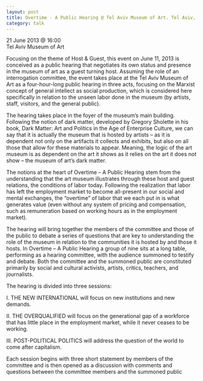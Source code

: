 ```yaml
---
layout: post
title: Overtime - A Public Hearing @ Tel Aviv Museum of Art. Tel Aviv, Israel.
category: talk
---
```


21 June 2013 @ 16:00  
Tel Aviv Museum of Art

Focusing on the theme of Host & Guest, this event on June 11, 2013 is conceived as a public hearing that negotiates its own status and presence in the museum of art as a guest turning host. Assuming the role of an interrogation committee, the event takes place at the Tel Aviv Museum of Art as a four-hour-long public hearing in three acts, focusing on the Marxist concept of general intellect as social production, which is considered here specifically in relation to the unseen labor done in the museum (by artists, staff, visitors, and the general public).

The hearing takes place in the foyer of the museum’s main building. Following the notion of dark matter, developed by Gregory Sholette in his book, Dark Matter: Art and Politics in the Age of Enterprise Culture, we can say that it is actually the museum that is hosted by artists – as it is dependent not only on the artifacts it collects and exhibits, but also on all those that allow for these materials to appear. Meaning, the logic of the art museum is as dependent on the art it shows as it relies on the art it does not show – the museum of art’s dark matter.

The notions at the heart of Overtime – A Public Hearing stem from the understanding that the art museum illustrates through these host and guest relations, the conditions of labor today. Following the realization that labor has left the employment market to become all-present in our social and mental exchanges, the “overtime” of labor that we each put in is what generates value (even without any system of pricing and compensation, such as remuneration based on working hours as in the employment market).

The hearing will bring together the members of the committee and those of the public to debate a series of questions that are key to understanding the role of the museum in relation to the communities it is hosted by and those it hosts. In Overtime – A Public Hearing a group of nine sits at a long table, performing as a hearing committee, with the audience summoned to testify and debate. Both the committee and the summoned public are constituted primarily by social and cultural activists, artists, critics, teachers, and journalists.

The hearing is divided into three sessions:

I. THE NEW INTERNATIONAL will focus on new institutions and new demands.

II. THE OVERQUALIFIED will focus on the generational gap of a workforce that has little place in the employment market, while it never ceases to be working.

III. POST-POLITICAL POLITICS will address the question of the world to come after capitalism.

Each session begins with three short statement by members of the committee and is then opened as a discussion with comments and questions between the committee members and the summoned public